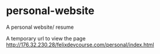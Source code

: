 # personal-website
A personal website/ resume


A temporary url to view the page
http://176.32.230.28/felixdevcourse.com/personal/index.html